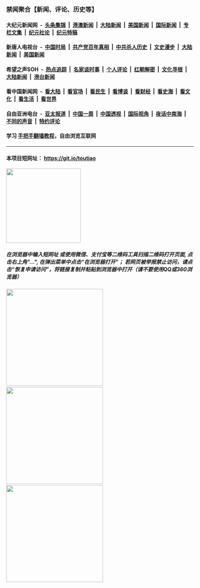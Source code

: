 ### 禁闻聚合【新闻、评论、历史等】

#### 大纪元新闻网 &nbsp;-&nbsp; [头条集锦](indexes/E头条集锦.md?t=02240001) &nbsp;|&nbsp; [港澳新闻](indexes/E港澳新闻.md?t=02240001)  &nbsp;|&nbsp; [大陆新闻](indexes/E大陆新闻.md?t=02240001) &nbsp;|&nbsp; [美国新闻](indexes/E美国新闻.md?t=02240001) &nbsp;|&nbsp; [国际新闻](indexes/E国际新闻.md?t=02240001) &nbsp;|&nbsp; [专栏文集](indexes/E专栏文集.md?t=02240001) &nbsp;|&nbsp; [纪元社论](indexes/E纪元社论.md?t=02240001) &nbsp;|&nbsp; [纪元特稿](indexes/E纪元特稿.md?t=02240001) 

#### 新唐人电视台 &nbsp;-&nbsp; [中国时局](indexes/N中国时局.md?t=02240001) &nbsp;|&nbsp; [共产党百年真相](indexes/N共产党百年真相.md?t=02240001) &nbsp;|&nbsp; [中共杀人历史](indexes/N中共杀人历史.md?t=02240001) &nbsp;|&nbsp; [文史漫步](indexes/N文史漫步.md?t=02240001) &nbsp;|&nbsp; [大陆新闻](indexes/N大陆新闻.md?t=02240001) &nbsp;|&nbsp; [美国新闻](indexes/N美国新闻.md?t=02240001)

#### 希望之声SOH &nbsp;-&nbsp; [热点追踪](indexes/H热点追踪.md?t=02240001) &nbsp;|&nbsp; [名家谈时事](indexes/H名家谈时事.md?t=02240001) &nbsp;|&nbsp; [个人评论](indexes/H个人评论.md?t=02240001)  &nbsp;|&nbsp; [红朝解密](indexes/H红朝解密.md?t=02240001) &nbsp;|&nbsp; [文化寻根](indexes/H文化寻根.md?t=02240001) &nbsp;|&nbsp; [大陆新闻](indexes/H大陆新闻.md?t=02240001) &nbsp;|&nbsp; [港台新闻](indexes/H港台新闻.md?t=02240001)

#### 看中国新闻网 &nbsp;-&nbsp; [看大陆](indexes/S看大陆.md?t=02240001) &nbsp;|&nbsp; [看官场](indexes/S看官场.md?t=02240001) &nbsp;|&nbsp; [看民生](indexes/S看民生.md?t=02240001)  &nbsp;|&nbsp; [看博谈](indexes/S看博谈.md?t=02240001) &nbsp;|&nbsp; [看财经](indexes/S看财经.md?t=02240001) &nbsp;|&nbsp; [看史海](indexes/S看史海.md?t=02240001) &nbsp;|&nbsp; [看文化](indexes/S看文化.md?t=02240001) &nbsp;|&nbsp; [看生活](indexes/S看生活.md?t=02240001) &nbsp;|&nbsp; [看世界](indexes/S看世界.md?t=02240001)

#### 自由亚洲电台 &nbsp;-&nbsp; [亚太报道](indexes/R亚太报道.md?t=02240001) &nbsp;|&nbsp; [中国一周](indexes/R中国一周.md?t=02240001) &nbsp;|&nbsp; [中国透视](indexes/R中国透视.md?t=02240001)  &nbsp;|&nbsp; [国际视角](indexes/R国际视角.md?t=02240001) &nbsp;|&nbsp; [夜话中南海](indexes/R夜话中南海.md?t=02240001) &nbsp;|&nbsp; [不同的声音](indexes/R不同的声音.md?t=02240001) &nbsp;|&nbsp; [特约评论](indexes/R特约评论.md?t=02240001)

#### 学习 [手把手翻墙教程](https://github.com/gfw-breaker/guides/wiki)，自由浏览互联网

----

#### 本项目短网址： https://git.io/toutiao
<img src="https://raw.githubusercontent.com/gfw-breaker/banned-news/master/scripts/img/qr.png" width="200px"/>  

##### 在浏览器中输入短网址 或使用微信、支付宝等二维码工具扫描二维码打开页面, 点击右上角"...", 在弹出菜单中点击“在浏览器打开”； 若网页被举报禁止访问，请点击“恢复申请访问”，将链接复制并粘贴到浏览器中打开（请不要使用QQ或360浏览器）

<img src="https://raw.githubusercontent.com/gfw-breaker/banned-news/master/scripts/img/1.png" width="260px"/> &nbsp; <img src="https://raw.githubusercontent.com/gfw-breaker/banned-news/master/scripts/img/2.png" width="260px"/> &nbsp; <img src="https://raw.githubusercontent.com/gfw-breaker/banned-news/master/scripts/img/3.png" width="260px"/>
